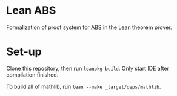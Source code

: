 # Lean ABS

Formalization of proof system for ABS in the Lean theorem prover.

# Set-up

Clone this repository, then run `leanpkg build`. Only start IDE after compilation finished.

To build all of mathlib, run `lean --make _target/deps/mathlib`.
